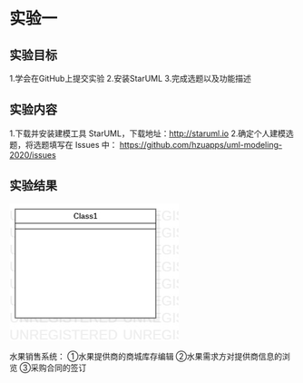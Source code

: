 # 实验一

## 实验目标
1.学会在GitHub上提交实验
2.安装StarUML
3.完成选题以及功能描述

## 实验内容
1.下载并安装建模工具 StarUML，下载地址：http://staruml.io
2.确定个人建模选题，将选题填写在 Issues 中：
https://github.com/hzuapps/uml-modeling-2020/issues

## 实验结果
![第一个UML图](./model1.jpg)

水果销售系统：
①水果提供商的商城库存编辑
②水果需求方对提供商信息的浏览
③采购合同的签订